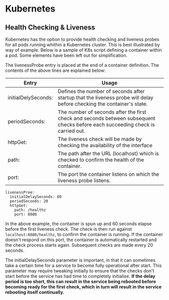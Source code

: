 # Kubernetes 
## Health Checking & Liveness
Kubernetes has the option to provide health checking and liveness probes for all pods running whithin a Kubernetes cluster. This is best illustrated by way of example. Below is a sample of K8s script defining a container within a pod. Some elements have been left out for simplification.

The livenessProbe entry is placed at the end of a container definition. The contents of the above lines are explained below:

| Entry | Usage |
|--|--|
|  initialDelySeconds: | Defines the number of seconds after startup that the liveness probe will delay before checking the container's state.
|   periodSeconds: | The number of seconds after the first check and seconds between subsequent checks before each succeeding check is carried out.
|   httpGet: |The liveness check will be made by checking the availability of the interface
|   path: | The path after the URL (localhost) which is checked to confirm the health of the container.
|   port: | The port the container listens on which the liveness probe listens.
```
livenessProe:
  initialDelaySeconds: 60
  periodSeconds: 20
  httpGet:
    path: /healthz
    port: 8080
```
In the above example, the container is spun up and 60 seconds elapse before the first liveness check. The check is then run against `localhost:8080/healthz`, to confirm the container is running. If the container doesn't respond on this port, the container is automatically restarted and the check process starts again. Subsequent checks are made every 20 seconds.

The initialDelaySeconds parameter is important, in that it can sometimes take a certain time for a service to become fully operational after start. This parameter may require tweaking initially to ensure that the checks don't start before the service has had time to completely initialise. **If the delay period is too short, this can result in the service being rebooted before becoming ready for the first check, which in turn will result in the service rebooting itself continually.**
